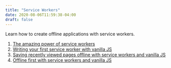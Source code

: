 ```yaml
---
title: "Service Workers"
date: 2020-08-06T11:59:38-04:00
draft: false
---
```


Learn how to create offline applications with service workers.

1. [The amazing power of service workers](/the-amazing-power-of-service-workers/)
2. [Writing your first service worker with vanilla JS](/writing-your-first-service-worker-with-vanilla-js/)
3. [Saving recently viewed pages offline with service workers and vanilla JS](/saving-recently-viewed-pages-offline-with-service-workers-and-vanilla-js/)
4. [Offline first with service workers and vanilla JS](/offline-first-with-service-workers-and-vanilla-js/)